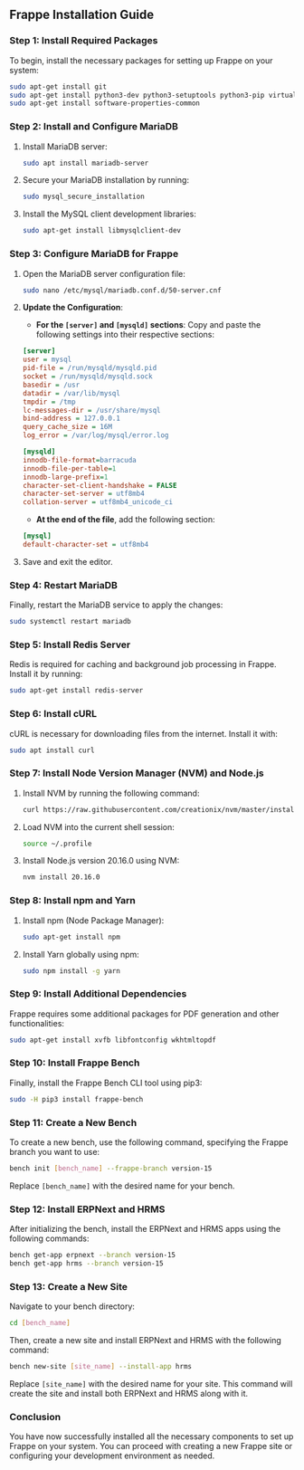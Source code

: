 ## Frappe Installation Guide

### Step 1: Install Required Packages

To begin, install the necessary packages for setting up Frappe on your system:

```bash
sudo apt-get install git
sudo apt-get install python3-dev python3-setuptools python3-pip virtualenv python3.10-venv
sudo apt-get install software-properties-common
```

### Step 2: Install and Configure MariaDB

1. Install MariaDB server:

    ```bash
    sudo apt install mariadb-server
    ```

2. Secure your MariaDB installation by running:

    ```bash
    sudo mysql_secure_installation
    ```

3. Install the MySQL client development libraries:

    ```bash
    sudo apt-get install libmysqlclient-dev
    ```


### Step 3: Configure MariaDB for Frappe

1. Open the MariaDB server configuration file:

    ```bash
    sudo nano /etc/mysql/mariadb.conf.d/50-server.cnf
    ```

2. **Update the Configuration**:
   
   - **For the `[server]` and `[mysqld]` sections**: Copy and paste the following settings into their respective sections:
   
    ```ini
    [server]
    user = mysql
    pid-file = /run/mysqld/mysqld.pid
    socket = /run/mysqld/mysqld.sock
    basedir = /usr
    datadir = /var/lib/mysql
    tmpdir = /tmp
    lc-messages-dir = /usr/share/mysql
    bind-address = 127.0.0.1
    query_cache_size = 16M
    log_error = /var/log/mysql/error.log

    [mysqld]
    innodb-file-format=barracuda
    innodb-file-per-table=1
    innodb-large-prefix=1
    character-set-client-handshake = FALSE
    character-set-server = utf8mb4
    collation-server = utf8mb4_unicode_ci
    ```

   - **At the end of the file**, add the following section:

    ```ini
    [mysql]
    default-character-set = utf8mb4
    ```

3. Save and exit the editor.

### Step 4: Restart MariaDB

Finally, restart the MariaDB service to apply the changes:

```bash
sudo systemctl restart mariadb
```

### Step 5: Install Redis Server

Redis is required for caching and background job processing in Frappe. Install it by running:

```bash
sudo apt-get install redis-server
```

### Step 6: Install cURL

cURL is necessary for downloading files from the internet. Install it with:

```bash
sudo apt install curl
```

### Step 7: Install Node Version Manager (NVM) and Node.js

1. Install NVM by running the following command:

    ```bash
    curl https://raw.githubusercontent.com/creationix/nvm/master/install.sh | bash
    ```

2. Load NVM into the current shell session:

    ```bash
    source ~/.profile
    ```

3. Install Node.js version 20.16.0 using NVM:

    ```bash
    nvm install 20.16.0
    ```

### Step 8: Install npm and Yarn

1. Install npm (Node Package Manager):

    ```bash
    sudo apt-get install npm
    ```

2. Install Yarn globally using npm:

    ```bash
    sudo npm install -g yarn
    ```

### Step 9: Install Additional Dependencies

Frappe requires some additional packages for PDF generation and other functionalities:

```bash
sudo apt-get install xvfb libfontconfig wkhtmltopdf
```

### Step 10: Install Frappe Bench

Finally, install the Frappe Bench CLI tool using pip3:

```bash
sudo -H pip3 install frappe-bench
```

### Step 11: Create a New Bench

To create a new bench, use the following command, specifying the Frappe branch you want to use:

```bash
bench init [bench_name] --frappe-branch version-15
```

Replace `[bench_name]` with the desired name for your bench.

### Step 12: Install ERPNext and HRMS

After initializing the bench, install the ERPNext and HRMS apps using the following commands:

```bash
bench get-app erpnext --branch version-15
bench get-app hrms --branch version-15
```

### Step 13: Create a New Site

Navigate to your bench directory:

```bash
cd [bench_name]
```

Then, create a new site and install ERPNext and HRMS with the following command:

```bash
bench new-site [site_name] --install-app hrms
```

Replace `[site_name]` with the desired name for your site. This command will create the site and install both ERPNext and HRMS along with it.

### Conclusion

You have now successfully installed all the necessary components to set up Frappe on your system. You can proceed with creating a new Frappe site or configuring your development environment as needed.
